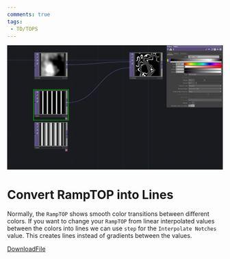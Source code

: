 ```yaml
---
comments: true
tags:
 - TD/TOPS
---
```


![Convert RampTop into lines](./img/ConvertRampTOPLines.png)

# Convert RampTOP into Lines
Normally, the `RampTOP` shows smooth color transitions between different colors.
If you want to change your `RampTOP` from linear interpolated values between the colors into lines we can use `step` for the `Interpolate Notches` value. This creates lines instead of gradients between the values.


[DownloadFile](./files/ConvertRampIntoLines.tox)